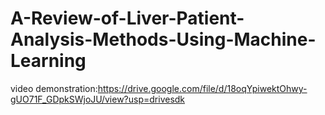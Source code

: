 # A-Review-of-Liver-Patient-Analysis-Methods-Using-Machine-Learning
video demonstration:https://drive.google.com/file/d/18oqYpiwektOhwy-gUO71F_GDpkSWjoJU/view?usp=drivesdk
